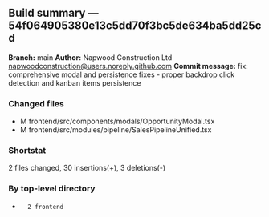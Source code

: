## Build summary — 54f064905380e13c5dd70f3bc5de634ba5dd25cd

**Branch:** main
**Author:** Napwood Construction Ltd <napwoodconstruction@users.noreply.github.com>
**Commit message:** fix: comprehensive modal and persistence fixes - proper backdrop click detection and kanban items persistence

### Changed files
 - M	frontend/src/components/modals/OpportunityModal.tsx
 - M	frontend/src/modules/pipeline/SalesPipelineUnified.tsx

### Shortstat
 2 files changed, 30 insertions(+), 3 deletions(-)

### By top-level directory
 -       2 frontend
